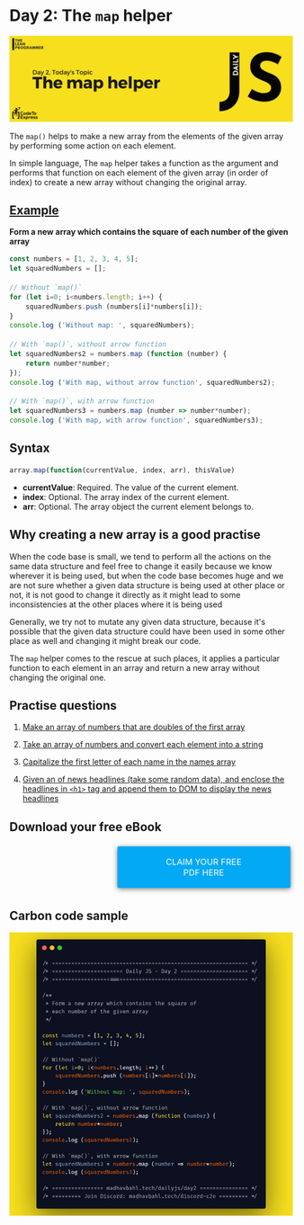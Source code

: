 # Day 2: The `map` helper

![The map helper](./cover.png)

The `map()` helps to make a new array from the elements of the given array by performing some action on each element.

In simple language, The `map` helper takes a function as the argument and performs that function on each element of the given array (in order of index) to create a new array without changing the original array.

## [Example](./1.js)

**Form a new array which contains the square of each number of the given array**

```js
const numbers = [1, 2, 3, 4, 5];
let squaredNumbers = [];

// Without `map()`
for (let i=0; i<numbers.length; i++) {
    squaredNumbers.push (numbers[i]*numbers[i]);
}
console.log ('Without map: ', squaredNumbers);

// With `map()`, without arrow function
let squaredNumbers2 = numbers.map (function (number) {
    return number*number;
});
console.log ('With map, without arrow function', squaredNumbers2);

// With `map()`, with arrow function
let squaredNumbers3 = numbers.map (number => number*number);
console.log ('With map, with arrow function', squaredNumbers3);
```

## Syntax

```js
array.map(function(currentValue, index, arr), thisValue)
```

- **currentValue**: Required.
    The value of the current element.
- **index**: Optional.
    The array index of the current element.
- **arr**: Optional.
    The array object the current element belongs to.

## Why creating a new array is a good practise

When the code base is small, we tend to perform all the actions on the same data structure and feel free to change it easily because we know wherever it is being used, but when the code base becomes huge and we are not sure whether a given data structure is being used at other place or not, it is not good to change it directly as it might lead to some inconsistencies at the other places where it is being used

Generally, we try not to mutate any given data structure, because it's possible that the given data structure could have been used in some other place as well and changing it might break our code.

The `map` helper comes to the rescue at such places, it applies a particular function to each element in an array and return a new array without changing the original one.

## Practise questions

1. [Make an array of numbers that are doubles of the first array](./exercises/1.js)
     
2. [Take an array of numbers and convert each element into a string](./exercises/2.js)
  
3. [Capitalize the first letter of each name in the names array](./exercises/3.js)

4. [Given an of news headlines (take some random data), and enclose the headlines in `<h1>` tag and append them to DOM to display the news headlines](./exercises/4.js)

## Download your free eBook

<a href="./ebook.pdf" style="display: inline-block; margin: 0.3em; padding: 1.2em 5em; overflow: hidden; position: relative; text-decoration: none; text-transform: uppercase; border-radius: 3px;  -webkit-transition: 0.3s; -moz-transition: 0.3s; -ms-transition: 0.3s; -o-transition: 0.3s;  transition: 0.3s; box-shadow: 0 2px 10px rgba(0,0,0,0.5); border: none;  font-size: 15px; text-align: center;   background-color: #03A9F4; color: white; margin-left: 38%;" download class="btn-rounded-white">Claim Your Free PDF Here</a>

## Carbon code sample

![sample](./ebook_content/3.png)